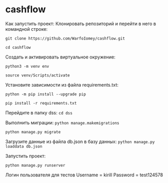 # cashflow
Как запустить проект:
Клонировать репозиторий и перейти в него в командной строке:

`git clone https://github.com/WarfoIomey/cashflow.git`

`cd cashflow`

Cоздать и активировать виртуальное окружение:

`python3 -m venv env`

`source venv/Scripts/activate`

Установите зависимости из файла requirements.txt:

`python -m pip install --upgrade pip`

`pip install -r requirements.txt`

Перейдите в папку dss:
`cd dss`

Выполнить миграции:
`python manage.makemigrations`

`python manage.py migrate`

Загрузите данные из файла db.json в базу данных:
`python manage.py loaddata db.json`

Запустить проект:

`python manage.py runserver`

Логин пользователя для тестов
Username = kirill
Password = test124578
